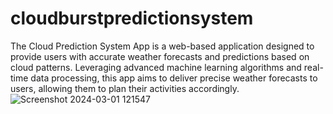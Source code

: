 # cloudburstpredictionsystem
The Cloud Prediction System App is a web-based application designed to provide users with accurate weather forecasts and predictions based on cloud patterns. Leveraging advanced machine learning algorithms and real-time data processing, this app aims to deliver precise weather forecasts to users, allowing them to plan their activities accordingly.
![Screenshot 2024-03-01 121547](https://github.com/Hritikumar433/cloudburstpredictionsystem/assets/151004549/4f7667ed-5b35-4251-adb2-fbb3488903e2)
